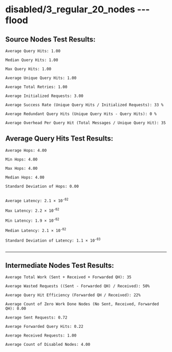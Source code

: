 # disabled/3_regular_20_nodes --- flood
## Source Nodes Test Results:
	Average Query Hits: 1.00

	Median Query Hits: 1.00

	Max Query Hits: 1.00

	Average Unique Query Hits: 1.00

	Average Total Retries: 1.00

	Average Initialized Requests: 3.00

	Average Success Rate (Unique Query Hits / Initialized Requests): 33 %

	Average Redundant Query Hits (Unique Query Hits - Query Hits): 0 %

	Average Overhead Per Query Hit (Total Messages / Unique Query Hit): 35



## Average Query Hits Test Results:
<pre><code>Average Hops: 4.00

Min Hops: 4.00

Max Hops: 4.00

Median Hops: 4.00

Standard Deviation of Hops: 0.00


Average Latency: 2.1 × 10<sup>-02</sup>

Max Latency: 2.2 × 10<sup>-02</sup>

Min Latency: 1.9 × 10<sup>-02</sup>

Median Latency: 2.1 × 10<sup>-02</sup>

Standard Deviation of Latency: 1.1 × 10<sup>-03</sup>

</code></pre>

---------------------------------------------
## Intermediate Nodes Test Results:

	Average Total Work (Sent + Received + Forwarded QH): 35

	Average Wasted Requests ((Sent - Forwarded QH) / Received): 50%

	Average Query Hit Efficiency (Forwarded QH / Received): 22%

	Average Count of Zero Work Done Nodes (No Sent, Received, Forwarded QH): 0.00

	Average Sent Requests: 0.72

	Average Forwarded Query Hits: 0.22

	Average Received Requests: 1.00

	Average Count of Disabled Nodes: 4.00

